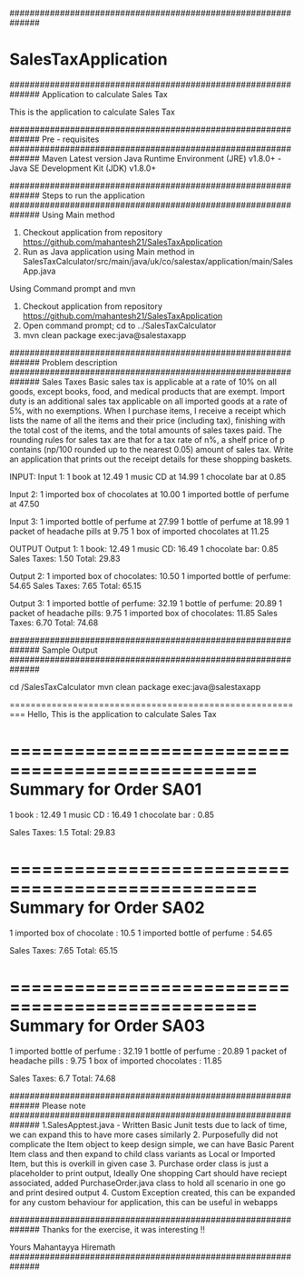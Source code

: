 ##############################################################
# SalesTaxApplication
##############################################################
Application to calculate Sales Tax

This is the application to calculate Sales Tax

##############################################################
Pre - requisites
##############################################################
Maven Latest version
Java Runtime Environment (JRE) v1.8.0+ - Java SE Development Kit (JDK) v1.8.0+

##############################################################
Steps to run the application
##############################################################
Using Main method
1. Checkout application from repository https://github.com/mahantesh21/SalesTaxApplication
2. Run as Java application using Main method in SalesTaxCalculator/src/main/java/uk/co/salestax/application/main/SalesApp.java

Using Command prompt and mvn
1. Checkout application from repository https://github.com/mahantesh21/SalesTaxApplication
2. Open command prompt; cd to ../SalesTaxCalculator 
3. mvn clean package exec:java@salestaxapp

##############################################################
Problem description
##############################################################
Sales Taxes 
Basic sales tax is applicable at a rate of 10% on all goods, except books, food, and medical products that are exempt. Import duty is an additional sales tax applicable on all imported goods at a rate of 5%, with no exemptions. 
When I purchase items, I receive a receipt which lists the name of all the items and their price (including tax), finishing with the total cost of the items, and the total amounts of sales taxes paid. The rounding rules for sales tax are that for a tax rate of n%, a shelf price of p contains (np/100 rounded up to the nearest 0.05) amount of sales tax. 
Write an application that prints out the receipt details for these shopping baskets.

INPUT: 
Input 1: 
1 book at 12.49 
1 music CD at 14.99 
1 chocolate bar at 0.85 

Input 2: 
1 imported box of chocolates at 10.00 
1 imported bottle of perfume at 47.50 

Input 3: 
1 imported bottle of perfume at 27.99 
1 bottle of perfume at 18.99 
1 packet of headache pills at 9.75 
1 box of imported chocolates at 11.25 

OUTPUT 
Output 1: 
1 book: 12.49 
1 music CD: 16.49 
1 chocolate bar: 0.85 
Sales Taxes: 1.50 Total: 29.83

Output 2: 
1 imported box of chocolates: 10.50 
1 imported bottle of perfume: 54.65 
Sales Taxes: 7.65 Total: 65.15

Output 3: 
1 imported bottle of perfume: 32.19 
1 bottle of perfume: 20.89 
1 packet of headache pills: 9.75 
1 imported box of chocolates: 11.85 
Sales Taxes: 6.70 Total: 74.68


##############################################################
Sample Output
##############################################################

cd /SalesTaxCalculator
mvn clean package exec:java@salestaxapp

=========================================================
Hello, This is the application to calculate Sales Tax

 =================================================
 Summary for Order SA01
 =================================================
 1 book : 12.49
 1 music CD : 16.49
 1 chocolate bar : 0.85
 
 Sales Taxes: 1.5 
 Total: 29.83
 

 =================================================
 Summary for Order SA02
 =================================================
 1 imported box of chocolate : 10.5
 1 imported bottle of perfume : 54.65
 
 Sales Taxes: 7.65 
 Total: 65.15
 

 =================================================
 Summary for Order SA03
 =================================================
 1 imported bottle of perfume : 32.19
 1 bottle of perfume : 20.89
 1 packet of headache pills : 9.75
 1 box of imported chocolates : 11.85
 
 Sales Taxes: 6.7 
 Total: 74.68

##############################################################
Please note
##############################################################
1.SalesApptest.java - Written Basic Junit tests due to lack of time, we can expand this to have more cases similarly
2. Purposefully did not complicate the Item object to keep design simple, we can have Basic Parent Item class and then expand to child class variants as Local or Imported Item, but this is overkill in given case
3. Purchase order class is just a placeholder to print output, Ideally One shopping Cart should have reciept associated, added PurchaseOrder.java class to hold all scenario in one go and print desired output
4. Custom Exception created, this can be expanded for any custom behaviour for application, this can be useful in webapps


##############################################################
Thanks for the exercise, it was interesting !!

Yours
Mahantayya Hiremath
##############################################################
